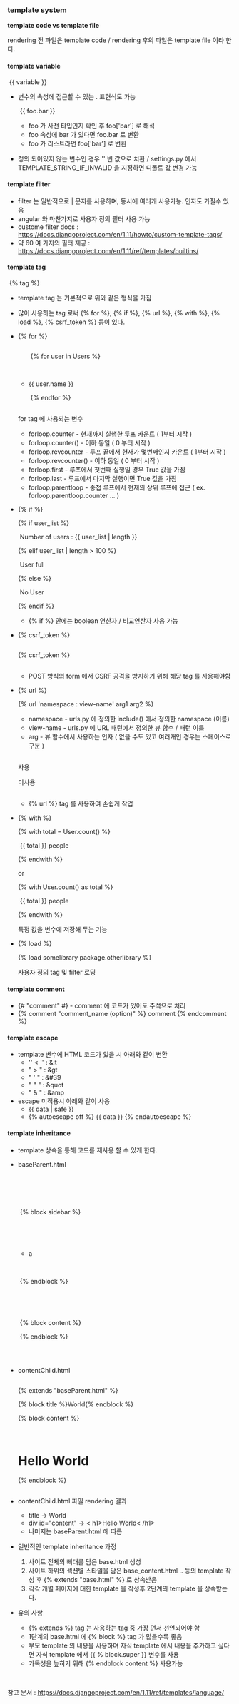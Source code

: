 ### template system

**template code vs template file**

rendering 전 파일은 template code /  rendering 후의 파일은 template file 이라 한다.



#### template variable

​	{{ variable }}

- 변수의 속성에 접근할 수 있는 . 표현식도 가능

  ​	{{ foo.bar }}

  - foo 가 사전 타입인지 확인 후 foo['bar'] 로 해석
  - foo 속성에 bar 가 있다면 foo.bar 로 변환
  - foo 가 리스트라면 foo['bar'] 로 변환

- 정의 되어있지 않는 변수인 경우 '' 빈 값으로 치환 / settings.py 에서 TEMPLATE_STRING_IF_INVALID 을 지정하면 디폴트 값 변경 가능

#### template filter

- filter 는 일반적으로 | 문자를 사용하며, 동시에 여러개 사용가능. 인자도 가질수 있음
- angular 와 마찬가지로 사용자 정의 필터 사용 가능
- custome filter docs : https://docs.djangoproject.com/en/1.11/howto/custom-template-tags/
- 약 60 여 가지의 필터 제공 : https://docs.djangoproject.com/en/1.11/ref/templates/builtins/

#### template tag

​	{% tag %}

- template tag 는 기본적으로 위와 같은 형식을 가짐

- 많이 사용하는 tag 로써 {% for %}, {% if %}, {% url %}, {% with %}, {% load %}, {% csrf_token %} 등이 있다.

- {% for %}

  ~~~

  ~~~

  <ul>

  ​	{% for user in Users %}

  ​		<li>{{ user.name }}</li>

  ​	{% endfor %}

  </ul>

  ~~~

  ~~~

  for tag 에 사용되는 변수

  - forloop.counter - 현재까지 실행한 루프 카운트 ( 1부터 시작 )
  - forloop.counter() - 이하 동일 ( 0 부터 시작 )
  - forloop.revcounter - 루프 끝에서 현재가 몇번째인지 카운트 ( 1부터 시작 )
  - forloop.revcounter() - 이하 동일 ( 0 부터 시작 )
  - forloop.first - 루프에서 첫번째 실행일 경우 True 값을 가짐
  - forloop.last - 루프에서 마지막 실행이면 True 값을 가짐
  - forloop.parentloop - 중첩 루프에서 현재의 상위 루프에 접근 ( ex. forloop.parentloop.counter ... )

- {% if %}

  {% if user_list %}

  ​	Number of users : {{ user_list | length }}

  {% elif user_list | length > 100 %}

  ​	User full

  {% else %}

  ​	No User	

  {% endif %}

  - {% if  %} 안에는 boolean 연산자 / 비교연산자 사용 가능

- {% csrf_token %}

  ~~~

  ~~~

  <form action="." method="POST">{% csrf_token %}

  ~~~

  ~~~

  - POST 방식의 form 에서 CSRF 공격을 방지하기 위해 해당 tag 를 사용해야함

- {% url %}

  {% url 'namespace : view-name' arg1 arg2 %}

  - namespace - urls.py 에 정의한 include() 에서 정의한 namespace (이름)
  - view-name - urls.py 에 URL 패턴에서 정의한 뷰 함수 / 패턴 이름
  - arg - 뷰 함수에서 사용하는 인자 ( 없을 수도 있고 여러개인 경우는 스페이스로 구분 )

  ~~~

  ~~~

  사용 <form action = "{% url 'polls:vote' question.id %}" method="POST">

  미사용 <form action = "/polls/3/vote/" method="POST">

  ~~~

  ~~~

  - {% url %} tag 를 사용하여 손쉽게 작업

- {% with %}

  {% with total = User.count() %}

  ​	{{ total }} people

  {% endwith %}

  or

  {% with User.count() as total %}

  ​	{{ total }} people

  {% endwith %}

  특정 값을 변수에 저장해 두는 기능

- {% load %}

  {% load somelibrary package.otherlibrary %}

  사용자 정의 tag 및 filter 로딩

####  template comment

- {# "comment" #} - comment 에 코드가 있어도 주석으로 처리
- {% comment "comment_name (option)" %} comment {% endcomment %} 

#### template escape

- template 변수에 HTML 코드가 있을 시 아래와 같이 변환
  - '' < '' : &lt
  - " > " : &gt
  - " ' " : &#39
  - " " " : &quot
  - " & " : &amp
- escape 미적용시 아래와 같이 사용
  - {{ data | safe }}
  - {% autoescape off %} {{ data }} {% endautoescape %}

#### template inheritance

- template 상속을 통해 코드를 재사용 할 수 있게 한다.

- baseParent.html

  ~~~

  ~~~

  <html>
  <head>

  ​	<title>{% block title %}Hello{% endblock %}</title>

  </head>

  <body>

  ​	<div id="sidebar">

  ​		{% block sidebar %}

  ​		<ul>

  ​			<li>a</li>

  ​		</ul>

  ​		{% endblock %}

  ​	</div>

  ​	<div id="content">

  ​		{% block content %}

  ​		{% endblock %}

  ​	</div>

  </body>

  </html>

  ~~~

  ~~~

- contentChild.html

  ~~~

  ~~~

  {% extends "baseParent.html" %}

  {% block title %}World{% endblock %}

  {% block content %}

  ​	<h1>Hello World</h1>

  {% endblock %}

  ~~~

  ~~~

- contentChild.html 파일 rendering 결과

  - title -> World
  - div id="content" -> < h1>Hello World< /h1>
  - 나머지는 baseParent.html 에 따름

- 일반적인 template inheritance 과정

  1. 사이트 전체의 뼈대를 담은 base.html 생성
  2. 사이트 하위의 섹션별 스타일을 담은 base_content.html .. 등의 template 작성 후 {% extends "base.html" %} 로 상속받음
  3. 각각 개별 페이지에 대한 template 을 작성후 2단계의 template 을 상속받는다.

- 유의 사항

  - {% extends %} tag 는 사용하는 tag 중 가장 먼저 선언되어야 함
  - 1단계의 base.html 에 {% block %} tag 가 많을수록 좋음
  - 부모 template 의 내용을 사용하며 자식 template 에서 내용을 추가하고 싶다면  자식 template 에서 {{ % block.super }} 변수를 사용
  - 가독성을 높히기 위해 {% endblock content %} 사용가능

  ​

참고 문서 : https://docs.djangoproject.com/en/1.11/ref/templates/language/


